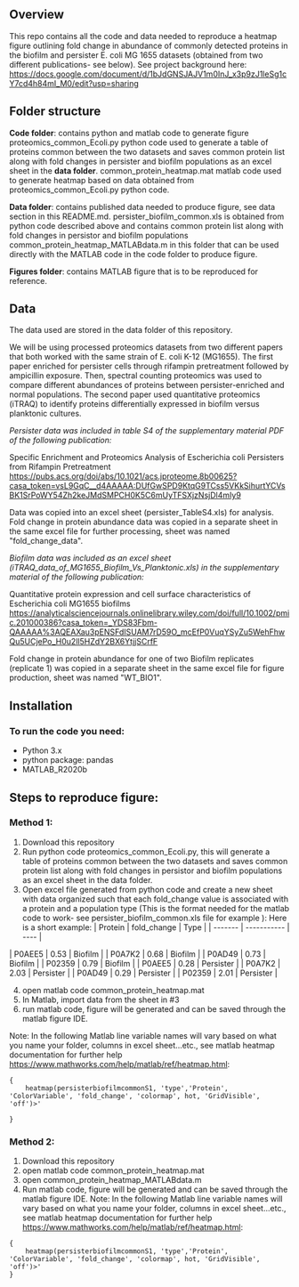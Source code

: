 ## Overview
This repo contains all the code and data needed to reproduce a heatmap figure outlining fold change in abundance of commonly detected proteins in the biofilm and persister E. coli MG 1655 datasets (obtained from two different publications- see below).
See project background here: https://docs.google.com/document/d/1bJdGNSJAJV1m0InJ_x3p9zJ1leSg1cY7cd4h84mI_M0/edit?usp=sharing


## Folder structure

**Code folder**: contains python and matlab code to generate figure
proteomics_common_Ecoli.py python code used to generate a table of proteins common between the two datasets and saves common protein list along with fold changes in persister and biofilm populations as an excel sheet in the **data folder**.
common_protein_heatmap.mat matlab code used to generate heatmap based on data obtained from proteomics_common_Ecoli.py python code.

**Data folder**: contains published data needed to produce figure, see data section in this README.md.
persister_biofilm_common.xls is obtained from python code described above and contains common protein list along with fold changes in persistor and biofilm populations
common_protein_heatmap_MATLABdata.m in this folder that can be used directly with the MATLAB code in the code folder to produce figure.

**Figures folder**: contains MATLAB figure that is to be reproduced for reference.


## Data

The data used are stored in the data folder of this repository.

We will be using processed proteomics datasets from two different papers that both worked with the same strain of E. coli K-12 (MG1655). The first paper enriched for persister cells through rifampin pretreatment followed by ampicillin exposure. Then, spectral counting proteomics was used to compare different abundances of proteins between persister-enriched and normal populations.  The second paper used quantitative proteomics (iTRAQ) to identify proteins differentially expressed in biofilm versus planktonic cultures. 

_Persister data was included in table S4 of the supplementary material PDF of the following publication:_

Specific Enrichment and Proteomics Analysis of Escherichia coli Persisters from Rifampin Pretreatment 
https://pubs.acs.org/doi/abs/10.1021/acs.jproteome.8b00625?casa_token=vsL9GqC__d4AAAAA:DUfGwSPD9KtqG9TCss5VKkSihurtYCVsBK1SrPoWY54Zh2keJMdSMPCH0K5C6mUyTFSXjzNsjDl4mIy9

Data was copied into an excel sheet (persister_TableS4.xls) for analysis.
Fold change in protein abundance data was copied in a separate sheet in the same excel file for further processing, sheet was named "fold_change_data".


_Biofilm data was included as an excel sheet (iTRAQ_data_of_MG1655_Biofilm_Vs_Planktonic.xls) in the supplementary material of the following publication:_ 

Quantitative protein expression and cell surface characteristics of Escherichia coli MG1655 biofilms
https://analyticalsciencejournals.onlinelibrary.wiley.com/doi/full/10.1002/pmic.201000386?casa_token=_YDS83Fbm-QAAAAA%3AQEAXau3pENSFdISUAM7rD59O_mcEfP0VuqYSyZu5WehFhwQu5UCjePo_H0u2ll5HZdY2BX6YtjjSCrfF

Fold change in protein abundance for one of two Biofilm replicates (replicate 1) was copied in a separate sheet in the same excel file for figure production, sheet was named "WT_BIO1".


## Installation
### To run the code you need: 
- Python 3.x
- python package: pandas
- MATLAB_R2020b

## Steps to reproduce figure:
### Method 1:
1) Download this repository
2) Run python code proteomics_common_Ecoli.py, this will generate a table of proteins common between the two datasets and saves common protein list along with fold changes in persistor and biofilm populations as an excel sheet in the data folder.
3) Open excel file generated from python code and create a new sheet with data organized such that each fold_change value is associated with a protein and a population type (This is the format needed for the matlab code to work- see persister_biofilm_common.xls file for example ):
Here is a short example:
| Protein | fold_change | Type |
| ------- | ----------- | ---- |

| P0AEE5 | 0.53 | Biofilm | 
| P0A7K2 | 0.68 | Biofilm |
| P0AD49 | 0.73 | Biofilm |
| P02359 | 0.79 | Biofilm |
| P0AEE5 | 0.28 | Persister |
| P0A7K2 | 2.03 | Persister |
| P0AD49 | 0.29 | Persister |
| P02359 | 2.01 | Persister |


4) open matlab code common_protein_heatmap.mat
5) In Matlab, import data from the sheet in #3
6) run matlab code, figure will be generated and can be saved through the matlab figure IDE.

Note: In the following Matlab line variable names will vary based on what you name your folder, columns in excel sheet...etc., see matlab heatmap documentation for further help https://www.mathworks.com/help/matlab/ref/heatmap.html: 
```
{ 
    heatmap(persisterbiofilmcommonS1, 'type','Protein', 'ColorVariable', 'fold_change', 'colormap', hot, 'GridVisible', 'off')>'

}
```




### Method 2:
1) Download this repository
2) open matlab code common_protein_heatmap.mat
3) open common_protein_heatmap_MATLABdata.m
4) Run matlab code, figure will be generated and can be saved through the matlab figure IDE.
Note: In the following Matlab line variable names will vary based on what you name your folder, columns in excel sheet...etc., see matlab heatmap documentation for further help https://www.mathworks.com/help/matlab/ref/heatmap.html: 
```
{ 
    heatmap(persisterbiofilmcommonS1, 'type','Protein', 'ColorVariable', 'fold_change', 'colormap', hot, 'GridVisible', 'off')>'
}
```










